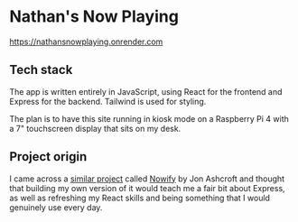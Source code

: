 # Nathan's Now Playing
https://nathansnowplaying.onrender.com

## Tech stack
The app is written entirely in JavaScript, using React for the frontend and Express for the backend. Tailwind is used for styling.  

The plan is to have this site running in kiosk mode on a Raspberry Pi 4 with a 7" touchscreen display that sits on my desk.

## Project origin

I came across a [similar project](https://ashcroft.dev/blog/nowify-spotify-now-playing-raspberry-pi/) called [Nowify](https://github.com/jonashcroft/Nowify) by Jon Ashcroft and thought that building my own version of it would teach me a fair bit about Express, as well as refreshing my React skills and being something that I would genuinely use every day.  


